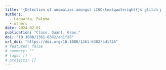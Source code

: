 ```yaml
---
title: '{Detection of anomalies amongst LIGO\textquoteright{}s glitch populations with autoencoders}'
authors:
  - Laguarta, Paloma
  - others
date: 2024-02-01
publication: "Class. Quant. Grav."
doi: "10.1088/1361-6382/ad1f26"
url_doi: "https://doi.org/10.1088/1361-6382/ad1f26"
# featured: false
# summary: ""
# tags: []
# projects: []
---
```

